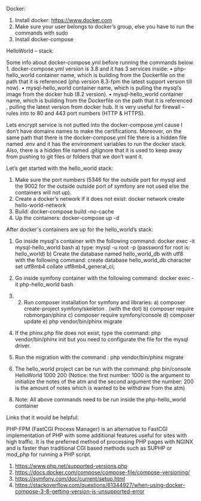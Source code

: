 
Docker:

1. Install docker: https://www.docker.com
2. Make sure your user belongs to docker’s group, else you have to run the commands with sudo
3. Install docker-compose 

HelloWorld – stack:

Some info about docker-compose.yml before running the commands below. 1. docker-compose.yml version is 3.8 and it has 3 services inside: • php-hello_world container name, which is building from the Dockerfile on the path that it is referenced (php version 8.3-fpm the latest support version till now). • mysql-hello_world container name, which is pulling the mysql’s image from the docker hub (8.2 version). • mysql-hello_world container name, which is building from the Dockerfile on the path that it is referenced , pulling the latest version from docker hub. It is very useful for firewall – rules into to 80 and 443 port numbers (HTTP & HTTPS).

Lets encrypt service is not putted into the docker-compose.yml cause I don’t have domains names to make the certifications. Moreover, on the same path that there is the docker-compose.yml file there is a hidden file named .env and it has the environment variables to run the docker stack. Also, there is a hidden file named .gitignore that it is used to keep away from pushing to git files or folders that we don’t want it.

Let’s get started with the hello_world stack:

1. Make sure the port numbers (5346 for the outside port for mysql and the 9002 for the outside outside port of symfony are not used else the containers will not up).
2. Create a docker’s network if it does not exist: docker network create hello-world-network
3. Build: docker-compose build –no-cache
4. Up the containers: docker-compose up -d

After docker's containers are up for the hello_world’s stack: 

1. Go inside mysql's container with the following command: docker exec -it mysql-hello_world bash
   a) type: mysql -u root -p   (password for root is: hello_world)
   b) Create the database named hello_world_db with utf8 with the following command: create database hello_world_db character set utf8mb4 collate utf8mb4_general_ci;
   
3. Go inside symfony container with the following command: docker exec -it php-hello_world bash

4. 2. Run composer installation for symfony and libraries:
      a) composer create-project symfony/skeleton .  (with the dot)
      b) composer require robmorgan/phinx
      c) composer require symfony/console
      d) composer update
      e) php vendor/bin/phinx migrate 
      
5. If the phinx.php file does not exist, type the command: php vendor/bin/phinx init but you need to configurate the file for the mysql driver.

6. Run the migration with the command : php vendor/bin/phinx migrate 

7. The hello_world project can be run with the command: php bin/console HelloWorld 1000 200   (Notice: the first number: 1000 is the argument to initialize the notes of the atm and the second argument the number: 200 is the amount of notes which is wanted to be withdraw from the atm)

8) Note: All above commands need to be run inside the php-hello_world container


Links that it would be helpful:

PHP-FPM (FastCGI Process Manager) is an alternative to FastCGI implementation of PHP with some additional features useful for sites with high traffic. It is the preferred method of processing PHP pages with NGINX and is faster than traditional CGI based methods such as SUPHP or mod_php for running a PHP script.

1) https://www.php.net/supported-versions.php
2) https://docs.docker.com/compose/compose-file/compose-versioning/
3) https://symfony.com/doc/current/setup.html
4) https://stackoverflow.com/questions/61344927/when-using-docker-compose-3-8-getting-version-is-unsupported-error
